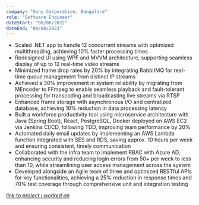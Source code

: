 ```yaml
---
company: "Sony Corporation, Bangalore"
role: "Software Engineer"
dateStart: "08/08/2022"
dateEnd: "08/08/2023"
---
```



- Scaled .NET app to handle 12 concurrent streams with optimized multithreading, achieving 10% faster processing times
- Redesigned UI using WPF and MVVM architecture, supporting seamless display of up to 12 real-time video streams
- Minimized frame drop rates by 20% by integrating RabbitMQ for real-time queue management from distinct IP streams
- Achieved a 30% improvement in system reliability by migrating from MEncoder to FFmpeg to enable seamless playback and fault-tolerant processing for transcoding and broadcasting live streams via RTSP
- Enhanced frame storage with asynchronous I/O and centralized database, achieving 10% reduction in data processing latency
- Built a workforce productivity tool using microservice architecture with Java (Spring Boot), React, PostgreSQL, Docker deployed on AWS EC2 via Jenkins CI/CD, following TDD, improving team performance by 20%
- Automated daily email updates by implementing an AWS Lambda function integrated with SES and RDS, saving approx. 10 hours per week and ensuring consistent, timely communication
- Collaborated with the infra team to implement RBAC with Azure AD, enhancing security and reducing login errors from 50+ per week to less than 10, while streamlining user access management across the system
- Developed alongside an Agile team of three and optimized RESTful APIs for key functionalities, achieving a 25% reduction in response times and 70% test coverage through comprehensive unit and integration testing

[*link to project i worked on*](https://www.sony.com/en/SonyInfo/technology/activities/STEF2022/exhibition_0103/)